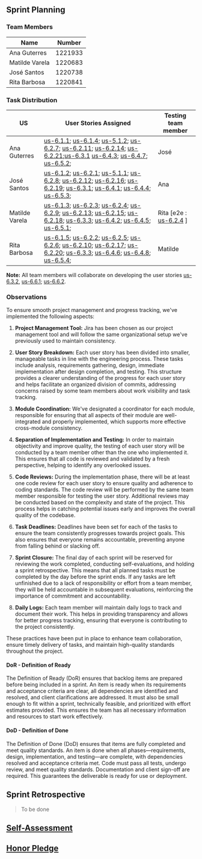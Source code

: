 ## Sprint Planning

### Team Members

| Name           | Number  |
|----------------|---------|
| Ana Guterres   | 1221933 |
| Matilde Varela | 1220683 |
| José Santos    | 1220738 |
| Rita Barbosa   | 1220841 |

### Task Distribution

| US             | User Stories Assigned                                                                                                                                                                                                                                                                                                                                                                                                                                                       | Testing team member |
|----------------|-----------------------------------------------------------------------------------------------------------------------------------------------------------------------------------------------------------------------------------------------------------------------------------------------------------------------------------------------------------------------------------------------------------------------------------------------------------------------------|---------------------|
| Ana Guterres   | [us-6.1.1](./1221933/us-6.1.1/readme.md); [us-6.1.4](./1221933/us-6.1.4/readme.md); [us-5.1.2](1221933/us-5.1.2/readme.md); [us-6.2.7](1221933/us-6.2.7/readme.md); [us-6.2.11](1221933/us-6.2.11/readme.md); [us-6.2.14](1221933/us-6.2.14/readme.md); [us-6.2.21](1221933/us-6.2.21/readme.md);[us-6.3.1](./us-6.3.1/readme.md) [us-6.4.3](./1221933/us-6.4.3/readme.md); [us-6.4.7](./1221933/us-6.4.7/readme.md); [us-6.5.2](./1221933/us-6.5.2/readme.md);             | José                |
| José Santos    | [us-6.1.2](./1220738/us-6.1.2/readme.md); [us-6.2.1](./1220738/us-6.2.1/readme.md); [us-5.1.1](1220738/us-5.1.1/readme.md); [us-6.2.8](./1220738/us-6.2.8/readme.md); [us-6.2.12](./1220738/us-6.2.12/readme.md); [us-6.2.16](./1220738/us-6.2.16/readme.md); [us-6.2.19](./1220738/us-6.2.19/readme.md); [us-6.3.1](./us-6.3.1/readme.md); [us-6.4.1](./1220738/us-6.4.1/readme.md); [us-6.4.4](./1220738/us-6.4.4/readme.md); [us-6.5.3](./1220738/us-6.5.3/readme.md);   | Ana                 |
| Matilde Varela | [us-6.1.3](./1220683/us-6.1.3/readme.md); [us-6.2.3](1220683/us-6.2.3/readme.md); [us-6.2.4](1220683/us-6.2.4/readme.md); [us-6.2.9](1220683/us-6.2.9/readme.md); [us-6.2.13](1220683/us-6.2.13/readme.md); [us-6.2.15](1220683/us-6.2.15/readme.md); [us-6.2.18](1220683/us-6.2.18/readme.md); [us-6.3.3](./us-6.3.3/readme.md); [us-6.4.2](./1220683/us-6.4.2/readme.md); [us-6.4.5](./1220683/us-6.4.5/readme.md); [us-6.5.1](./1220683/us-6.5.1/readme.md);             | Rita  [e2e : [us-6.2.4](1220683/us-6.2.4/readme.md) ]            |
| Rita Barbosa   | [us-6.1.5](./1220841/us-6.1.5/readme.md); [us-6.2.2](./1220841/us-6.2.2/readme.md); [us-6.2.5](./1220841/us-6.2.5/readme.md); [us-6.2.6](./1220841/us-6.2.6/readme.md); [us-6.2.10](./1220841/us-6.2.10/readme.md); [us-6.2.17](./1220841/us-6.2.17/readme.md); [us-6.2.20](./1220841/us-6.2.20/readme.md); [us-6.3.3](./us-6.3.3/readme.md); [us-6.4.6](./1220841/us-6.4.6/readme.md); [us-6.4.8](./1220841/us-6.4.8/readme.md); [us-6.5.4](./1220841/us-6.5.4/readme.md); | Matilde             |

**Note:** All team members will collaborate on developing the user
stories [us-6.3.2](./us-6.3.2/readme.md), [us-6.6.1](./us-6.6.1/readme.md); [us-6.6.2](./us-6.6.2/readme.md).

### Observations

To ensure smooth project management and progress tracking, we've implemented the following aspects:

1. **Project Management Tool:** Jira has been chosen as our project management tool and will follow the same
   organizational setup we've previously used to maintain consistency.

2. **User Story Breakdown:** Each user story has been divided into smaller, manageable tasks in line with the
   engineering process. These tasks include analysis, requirements gathering, design, immediate implementation after
   design completion, and testing. This structure provides a clearer understanding of the progress for each user story
   and helps facilitate an organized division of commits, addressing concerns raised by some team members about work
   visibility and task tracking.

3. **Module Coordination:** We've designated a coordinator for each module, responsible for ensuring that all aspects of
   their module are well-integrated and properly implemented, which supports more effective cross-module consistency.

4. **Separation of Implementation and Testing:** In order to maintain objectivity and improve quality, the testing of
   each user story will be conducted by a team member other than the one who implemented it. This ensures that all code
   is reviewed and validated by a fresh perspective, helping to identify any overlooked issues.

5. **Code Reviews:** During the implementation phase, there will be at least one code review for each user story to
   ensure quality and adherence to coding standards. The code review will be performed by the same team member
   responsible for testing the user story. Additional reviews may be conducted based on the complexity and state of the
   project. This process helps in catching potential issues early and improves the overall quality of the codebase.

6. **Task Deadlines:** Deadlines have been set for each of the tasks to ensure the team consistently progresses towards
   project goals. This also ensures that everyone remains accountable, preventing anyone from falling behind or slacking
   off.

7. **Sprint Closure:** The final day of each sprint will be reserved for reviewing the work completed, conducting
   self-evaluations, and holding a sprint retrospective. This means that all planned tasks must be completed by the day
   before the sprint ends. If any tasks are left unfinished due to a lack of responsibility or effort from a team
   member, they will be held accountable in subsequent evaluations, reinforcing the importance of commitment and
   accountability.

8. **Daily Logs:** Each team member will maintain daily logs to track and document their work. This helps in providing
   transparency and allows for better progress tracking, ensuring that everyone is contributing to the project
   consistently.

These practices have been put in place to enhance team collaboration, ensure timely delivery of tasks, and maintain
high-quality standards throughout the project.

#### DoR - Definition of Ready

The Definition of Ready (DoR) ensures that backlog items are prepared before being included in a sprint. An item is ready when its requirements and acceptance criteria are clear, all dependencies are identified and resolved, and client clarifications are addressed. It must also be small enough to fit within a sprint, technically feasible, and prioritized with effort estimates provided. This ensures the team has all necessary information and resources to start work effectively.

#### DoD - Definition of Done

The Definition of Done (DoD) ensures that items are fully completed and meet quality standards. An item is done when all phases—requirements, design, implementation, and testing—are complete, with dependencies resolved and acceptance criteria met. Code must pass all tests, undergo review, and meet quality standards. Documentation and client sign-off are required. This guarantees the deliverable is ready for use or deployment.

## Sprint Retrospective

> To be done

## [Self-Assessment](3dg-g38-autoavaliacao.pdf)

## [Honor Pledge](3dg-g38-compromisso-honra.pdf)